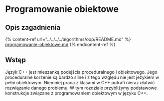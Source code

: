 # Programowanie obiektowe

## Opis zagadnienia

{% content-ref url="../../../../algorithms/oop/README.md" %}
[programowanie-obiektowe.md](../../../../algorithms/oop/README.md)
{% endcontent-ref %}

## Wstęp

Język C++ jest mieszanką podejścia proceduralnego i obiektowego.
Jego proceduralne korzenie są bardzo silne i z tego względu nie jest jeżykiem w pełni obiektowym.
Niemniej praca z klasami w C++ potrafi nieraz ułatwić rozwiązanie danego problemu.
W tym rozdziale przybliżymy podstawowe konstrukcje związane z programowaniem obiektowym w języku C++.